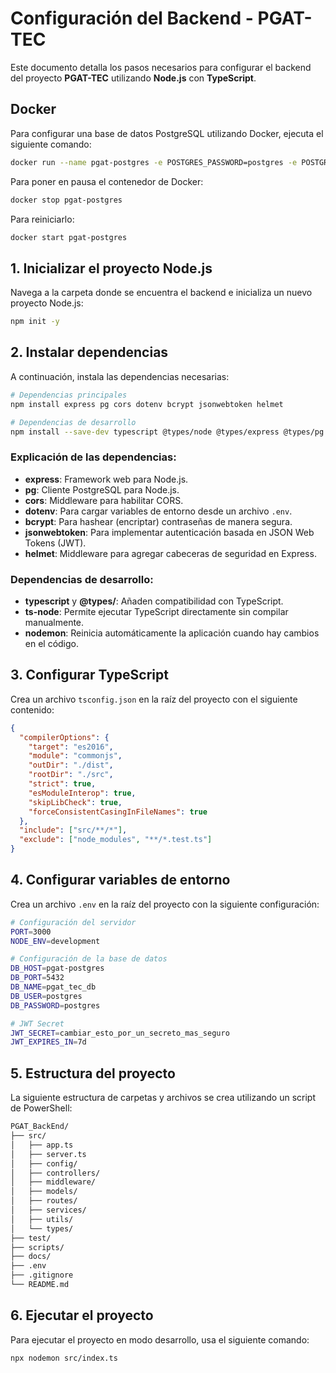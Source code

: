 



# Configuración del Backend - PGAT-TEC

Este documento detalla los pasos necesarios para configurar el backend del proyecto **PGAT-TEC** utilizando **Node.js** con **TypeScript**.

## Docker

Para configurar una base de datos PostgreSQL utilizando Docker, ejecuta el siguiente comando:

```bash
docker run --name pgat-postgres -e POSTGRES_PASSWORD=postgres -e POSTGRES_USER=postgres -e POSTGRES_DB=pgat_tec_db -p 5432:5432 -d postgres:latest
```


Para poner en pausa el contenedor de Docker:
```bash
docker stop pgat-postgres
```
Para reiniciarlo:

```bash
docker start pgat-postgres
```


## 1. Inicializar el proyecto Node.js

Navega a la carpeta donde se encuentra el backend e inicializa un nuevo proyecto Node.js:

```bash
npm init -y
```

## 2. Instalar dependencias

A continuación, instala las dependencias necesarias:

```bash
# Dependencias principales
npm install express pg cors dotenv bcrypt jsonwebtoken helmet

# Dependencias de desarrollo
npm install --save-dev typescript @types/node @types/express @types/pg @types/cors @types/bcrypt @types/jsonwebtoken ts-node nodemon
```

### Explicación de las dependencias:

- **express**: Framework web para Node.js.
- **pg**: Cliente PostgreSQL para Node.js.
- **cors**: Middleware para habilitar CORS.
- **dotenv**: Para cargar variables de entorno desde un archivo `.env`.
- **bcrypt**: Para hashear (encriptar) contraseñas de manera segura.
- **jsonwebtoken**: Para implementar autenticación basada en JSON Web Tokens (JWT).
- **helmet**: Middleware para agregar cabeceras de seguridad en Express.

### Dependencias de desarrollo:

- **typescript** y **@types/**: Añaden compatibilidad con TypeScript.
- **ts-node**: Permite ejecutar TypeScript directamente sin compilar manualmente.
- **nodemon**: Reinicia automáticamente la aplicación cuando hay cambios en el código.

## 3. Configurar TypeScript

Crea un archivo `tsconfig.json` en la raíz del proyecto con el siguiente contenido:

```json
{
  "compilerOptions": {
    "target": "es2016",
    "module": "commonjs",
    "outDir": "./dist",
    "rootDir": "./src",
    "strict": true,
    "esModuleInterop": true,
    "skipLibCheck": true,
    "forceConsistentCasingInFileNames": true
  },
  "include": ["src/**/*"],
  "exclude": ["node_modules", "**/*.test.ts"]
}
```

## 4. Configurar variables de entorno

Crea un archivo `.env` en la raíz del proyecto con la siguiente configuración:

```bash
# Configuración del servidor
PORT=3000
NODE_ENV=development

# Configuración de la base de datos
DB_HOST=pgat-postgres
DB_PORT=5432
DB_NAME=pgat_tec_db
DB_USER=postgres
DB_PASSWORD=postgres

# JWT Secret
JWT_SECRET=cambiar_esto_por_un_secreto_mas_seguro
JWT_EXPIRES_IN=7d
```

## 5. Estructura del proyecto

La siguiente estructura de carpetas y archivos se crea utilizando un script de PowerShell:

```bash
PGAT_BackEnd/
├── src/
│   ├── app.ts
│   ├── server.ts
│   ├── config/
│   ├── controllers/
│   ├── middleware/
│   ├── models/
│   ├── routes/
│   ├── services/
│   ├── utils/
│   └── types/
├── test/
├── scripts/
├── docs/
├── .env
├── .gitignore
└── README.md
```

## 6. Ejecutar el proyecto

Para ejecutar el proyecto en modo desarrollo, usa el siguiente comando:

```bash
npx nodemon src/index.ts
```
